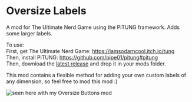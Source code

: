 # Oversize Labels
A mod for The Ultimate Nerd Game using the PiTUNG framework. Adds some larger labels.

To use:  
First, get The Ultimate Nerd Game: https://iamsodarncool.itch.io/tung  
Then, install PiTUNG: https://github.com/pipe01/pitung#pitung  
Then, download the [latest release](https://github.com/Iamsodarncool/Oversize-Labels/releases/latest) and drop it in your mods folder.

This mod contains a flexible method for adding your own custom labels of any dimension, so feel free to mod this mod :)

![seen here with my Oversize Buttons mod](https://i.imgur.com/xxhhRIX.jpg)
